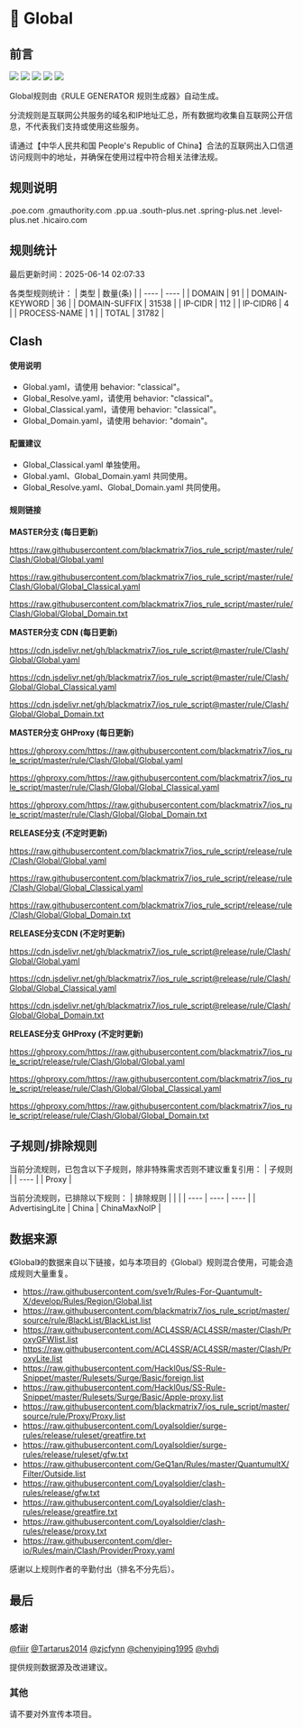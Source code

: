 # 🧸 Global

## 前言

![](https://shields.io/badge/-移除重复规则-ff69b4) ![](https://shields.io/badge/-DOMAIN与DOMAIN--SUFFIX合并-green) ![](https://shields.io/badge/-DOMAIN--SUFFIX间合并-critical) ![](https://shields.io/badge/-DOMAIN--SUFFIX与DOMAIN--KEYWORD合并-blue) ![](https://shields.io/badge/-IP--CIDR(6)合并-blueviolet) 

Global规则由《RULE GENERATOR 规则生成器》自动生成。

分流规则是互联网公共服务的域名和IP地址汇总，所有数据均收集自互联网公开信息，不代表我们支持或使用这些服务。

请通过【中华人民共和国 People's Republic of China】合法的互联网出入口信道访问规则中的地址，并确保在使用过程中符合相关法律法规。

## 规则说明
.poe.com
.gmauthority.com
.pp.ua
.south-plus.net
.spring-plus.net
.level-plus.net
.hicairo.com

## 规则统计

最后更新时间：2025-06-14 02:07:33

各类型规则统计：
| 类型 | 数量(条)  | 
| ---- | ----  |
| DOMAIN | 91  | 
| DOMAIN-KEYWORD | 36  | 
| DOMAIN-SUFFIX | 31538  | 
| IP-CIDR | 112  | 
| IP-CIDR6 | 4  | 
| PROCESS-NAME | 1  | 
| TOTAL | 31782  | 


## Clash 

#### 使用说明
- Global.yaml，请使用 behavior: "classical"。
- Global_Resolve.yaml，请使用 behavior: "classical"。
- Global_Classical.yaml，请使用 behavior: "classical"。
- Global_Domain.yaml，请使用 behavior: "domain"。

#### 配置建议
- Global_Classical.yaml 单独使用。
- Global.yaml、Global_Domain.yaml 共同使用。
- Global_Resolve.yaml、Global_Domain.yaml 共同使用。

#### 规则链接
**MASTER分支 (每日更新)**

https://raw.githubusercontent.com/blackmatrix7/ios_rule_script/master/rule/Clash/Global/Global.yaml

https://raw.githubusercontent.com/blackmatrix7/ios_rule_script/master/rule/Clash/Global/Global_Classical.yaml

https://raw.githubusercontent.com/blackmatrix7/ios_rule_script/master/rule/Clash/Global/Global_Domain.txt

**MASTER分支 CDN (每日更新)**

https://cdn.jsdelivr.net/gh/blackmatrix7/ios_rule_script@master/rule/Clash/Global/Global.yaml

https://cdn.jsdelivr.net/gh/blackmatrix7/ios_rule_script@master/rule/Clash/Global/Global_Classical.yaml

https://cdn.jsdelivr.net/gh/blackmatrix7/ios_rule_script@master/rule/Clash/Global/Global_Domain.txt

**MASTER分支 GHProxy (每日更新)**

https://ghproxy.com/https://raw.githubusercontent.com/blackmatrix7/ios_rule_script/master/rule/Clash/Global/Global.yaml

https://ghproxy.com/https://raw.githubusercontent.com/blackmatrix7/ios_rule_script/master/rule/Clash/Global/Global_Classical.yaml

https://ghproxy.com/https://raw.githubusercontent.com/blackmatrix7/ios_rule_script/master/rule/Clash/Global/Global_Domain.txt

**RELEASE分支 (不定时更新)**

https://raw.githubusercontent.com/blackmatrix7/ios_rule_script/release/rule/Clash/Global/Global.yaml

https://raw.githubusercontent.com/blackmatrix7/ios_rule_script/release/rule/Clash/Global/Global_Classical.yaml

https://raw.githubusercontent.com/blackmatrix7/ios_rule_script/release/rule/Clash/Global/Global_Domain.txt

**RELEASE分支CDN (不定时更新)**

https://cdn.jsdelivr.net/gh/blackmatrix7/ios_rule_script@release/rule/Clash/Global/Global.yaml

https://cdn.jsdelivr.net/gh/blackmatrix7/ios_rule_script@release/rule/Clash/Global/Global_Classical.yaml

https://cdn.jsdelivr.net/gh/blackmatrix7/ios_rule_script@release/rule/Clash/Global/Global_Domain.txt

**RELEASE分支 GHProxy (不定时更新)**

https://ghproxy.com/https://raw.githubusercontent.com/blackmatrix7/ios_rule_script/release/rule/Clash/Global/Global.yaml

https://ghproxy.com/https://raw.githubusercontent.com/blackmatrix7/ios_rule_script/release/rule/Clash/Global/Global_Classical.yaml

https://ghproxy.com/https://raw.githubusercontent.com/blackmatrix7/ios_rule_script/release/rule/Clash/Global/Global_Domain.txt

## 子规则/排除规则

当前分流规则，已包含以下子规则，除非特殊需求否则不建议重复引用：
| 子规则  | 
| ----  |
| Proxy  | 


当前分流规则，已排除以下规则：
| 排除规则  |  |  | 
| ---- | ---- | ----  |
| AdvertisingLite | China | ChinaMaxNoIP  | 

## 数据来源

《Global》的数据来自以下链接，如与本项目的《Global》规则混合使用，可能会造成规则大量重复。

- https://raw.githubusercontent.com/sve1r/Rules-For-Quantumult-X/develop/Rules/Region/Global.list
- https://raw.githubusercontent.com/blackmatrix7/ios_rule_script/master/source/rule/BlackList/BlackList.list
- https://raw.githubusercontent.com/ACL4SSR/ACL4SSR/master/Clash/ProxyGFWlist.list
- https://raw.githubusercontent.com/ACL4SSR/ACL4SSR/master/Clash/ProxyLite.list
- https://raw.githubusercontent.com/Hackl0us/SS-Rule-Snippet/master/Rulesets/Surge/Basic/foreign.list
- https://raw.githubusercontent.com/Hackl0us/SS-Rule-Snippet/master/Rulesets/Surge/Basic/Apple-proxy.list
- https://raw.githubusercontent.com/blackmatrix7/ios_rule_script/master/source/rule/Proxy/Proxy.list
- https://raw.githubusercontent.com/Loyalsoldier/surge-rules/release/ruleset/greatfire.txt
- https://raw.githubusercontent.com/Loyalsoldier/surge-rules/release/ruleset/gfw.txt
- https://raw.githubusercontent.com/GeQ1an/Rules/master/QuantumultX/Filter/Outside.list
- https://raw.githubusercontent.com/Loyalsoldier/clash-rules/release/gfw.txt
- https://raw.githubusercontent.com/Loyalsoldier/clash-rules/release/greatfire.txt
- https://raw.githubusercontent.com/Loyalsoldier/clash-rules/release/proxy.txt
- https://raw.githubusercontent.com/dler-io/Rules/main/Clash/Provider/Proxy.yaml


感谢以上规则作者的辛勤付出（排名不分先后）。

## 最后

### 感谢

[@fiiir](https://github.com/fiiir) [@Tartarus2014](https://github.com/Tartarus2014) [@zjcfynn](https://github.com/zjcfynn) [@chenyiping1995](https://github.com/chenyiping1995) [@vhdj](https://github.com/vhdj)

提供规则数据源及改进建议。

### 其他

请不要对外宣传本项目。